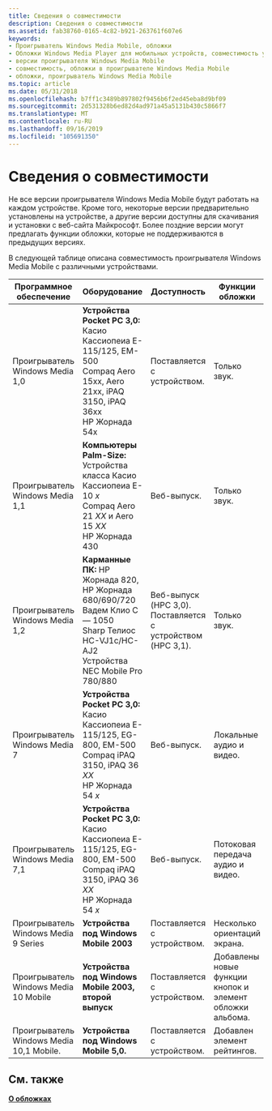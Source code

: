 ```yaml
---
title: Сведения о совместимости
description: Сведения о совместимости
ms.assetid: fab38760-0165-4c82-b921-263761f607e6
keywords:
- Проигрыватель Windows Media Mobile, обложки
- Обложки Windows Media Player для мобильных устройств, совместимость устройств
- версии проигрывателя Windows Media Mobile
- совместимость, обложки в проигрывателе Windows Media Mobile
- обложки, проигрыватель Windows Media Mobile
ms.topic: article
ms.date: 05/31/2018
ms.openlocfilehash: b7ff1c3489b897802f9456b6f2ed45eba8d9bf09
ms.sourcegitcommit: 2d531328b6ed82d4ad971a45a5131b430c5866f7
ms.translationtype: MT
ms.contentlocale: ru-RU
ms.lasthandoff: 09/16/2019
ms.locfileid: "105691350"
---
```

# <a name="about-compatibility"></a>Сведения о совместимости

Не все версии проигрывателя Windows Media Mobile будут работать на каждом устройстве. Кроме того, некоторые версии предварительно установлены на устройстве, а другие версии доступны для скачивания и установки с веб-сайта Майкрософт. Более поздние версии могут предлагать функции обложки, которые не поддерживаются в предыдущих версиях.

В следующей таблице описана совместимость проигрывателя Windows Media Mobile с различными устройствами.



| Программное обеспечение                          | Оборудование                                                                                                                                                                          | Доступность                                                     | Функции обложки                                     |
|-----------------------------------|-----------------------------------------------------------------------------------------------------------------------------------------------------------------------------------|------------------------------------------------------------------|---------------------------------------------------|
| Проигрыватель Windows Media 1,0          | **Устройства Pocket PC 3,0:** Касио Кассиопеиа E-115/125, EM-500<br/> Compaq Aero 15xx, Aero 21xx, iPAQ 3150, iPAQ 36xx<br/> HP Жорнада 54x<br/>                   | Поставляется с устройством.                                             | Только звук.                                       |
| Проигрыватель Windows Media 1,1          | **Компьютеры Palm-Size:** Устройства класса Касио Кассиопеиа E-10 *x*<br/> Compaq Aero 21 *XX* и Aero 15 *XX*<br/> HP Жорнада 430<br/>                                      | Веб-выпуск.                                                     | Только звук.                                       |
| Проигрыватель Windows Media 1,2          | **Карманные ПК:** HP Жорнада 820, HP Жорнада 680/690/720<br/> Вадем Клио C — 1050<br/> Sharp Телиос HC-VJ1c/HC-AJ2<br/> Устройства NEC Mobile Pro 780/880<br/> | Веб-выпуск (HPC 3,0). Поставляется с устройством (HPC 3,1).<br/> | Только звук.                                       |
| Проигрыватель Windows Media 7            | **Устройства Pocket PC 3,0:** Касио Кассиопеиа E-115/125, EG-800, EM-500<br/> Compaq iPAQ 3150, iPAQ 36 *XX*<br/> HP Жорнада 54 *x*<br/>                             | Веб-выпуск.                                                     | Локальные аудио и видео.                            |
| Проигрыватель Windows Media 7,1          | **Устройства Pocket PC 3,0:** Касио Кассиопеиа E-115/125, EG-800, EM-500<br/> Compaq iPAQ 3150, iPAQ 36 *XX*<br/> HP Жорнада 54 *x*<br/>                             | Веб-выпуск.                                                     | Потоковая передача аудио и видео.                        |
| Проигрыватель Windows Media 9 Series     | **Устройства под Windows Mobile 2003**                                                                                                                                           | Поставляется с устройством.                                             | Несколько ориентаций экрана.                    |
| Проигрыватель Windows Media 10 Mobile    | **Устройства под Windows Mobile 2003, второй выпуск**                                                                                                                            | Поставляется с устройством.                                             | Добавлены новые функции кнопок и элемент обложки альбома. |
| Проигрыватель Windows Media 10,1 Mobile. | **Устройства под Windows Mobile 5,0.**                                                                                                                                           | Поставляется с устройством.                                             | Добавлен элемент рейтингов.                            |



 

## <a name="related-topics"></a>См. также

<dl> <dt>

[**О обложках**](about-skins-mobile.md)
</dt> </dl>

 

 





